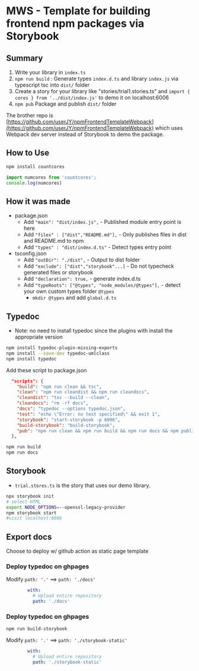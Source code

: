# MWS - Template for building frontend npm packages via Storybook
## Summary

1. Write your library in `index.ts` 
2. `npm run build` : Generate types `index.d.ts` and library `index.js` via typescript tsc into `dist/` folder
3. Create a story for your library like "stories/trial1.stories.ts" and `import { cores } from '../dist/index.js'` to demo it on localhost:6006
4. `npm pub` Package and publish `dist/` folder

The brother repo is [https://github.com/userJY/npmFrontendTemplateWebpack](https://github.com/userJY/npmFrontendTemplateWebpack) which uses Webpack dev server instead of Storybook to demo the package.

## How to Use

```bash
npm install countcores
```

```js
import numcores from 'countcores';
console.log(numcores)
```

## How it was made


* package.json
  * Add `"main": "dist/index.js",` - Published module entry point is here
  * Add `"files" : ["dist","README.md"],` - Only publishes files in dist and README.md to npm
  * Add `"types" : "dist/index.d.ts"` - Detect types entry point 
* tsconfig.json
  * Add `"outDir": "./dist",` - Output to dist folder
  * Add `"exclude": ["dist","storybook"...]` - Do not typecheck generated files or storybook
  * Add `"declaration": true,` - generate index.d.ts
  * Add `"typeRoots": ["@types", "node_modules/@types"],` - detect your own custom types folder `@types`
    * `mkdir @types` and add `global.d.ts` 


## Typedoc

* Note: no need to install typedoc since the plugins with install the appropriate version

```bash
npm install typedoc-plugin-missing-exports
npm install --save-dev typedoc-umlclass
npm install typedoc
```

Add these script to package.json

```json
  "scripts": {
    "build": "npm run clean && tsc",
    "clean": "npm run cleandist && npm run cleandocs",
    "cleandist": "tsc --build --clean",
    "cleandocs": "rm -rf docs",
    "docs": "typedoc --options typedoc.json",
    "test": "echo \"Error: no test specified\" && exit 1",
    "storybook": "start-storybook -p 6006",
    "build-storybook": "build-storybook",
    "pub": "npm run clean && npm run build && npm run docs && npm publish"
  },
```

```bash
npm run build
npm run docs
```

## Storybook

* `trial.stores.ts` is the story that uses our demo library.   

```bash
npx storybook init
# select HTML
export NODE_OPTIONS=--openssl-legacy-provider
npm storybook start
#visit localhost:6006
```

## Export docs

Choose to deploy w/ github action as static page template


### Deploy typedoc on ghpages

Modify `path: '.'` ==> `path: './docs'`

```.yml
        with:
          # Upload entire repository
          path: './docs'
```

### Deploy typedoc on ghpages

```bash
npm run build-storybook
```

Modify `path: '.'` ==> `path: './storybook-static'`

```.yml
        with:
          # Upload entire repository
          path: './storybook-static'
```
